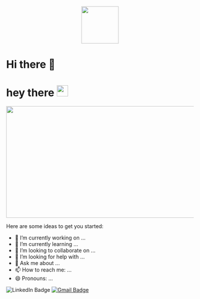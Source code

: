 ### 

<div id="header" align="center">
  <img src="https://media.giphy.com/media/M9gbBd9nbDrOTu1Mqx/giphy.gif" width="100"/>
</div>

<h1>
  Hi there 👋
  <img src="https://komarev.com/ghpvc/?username=RodionKipitok&style=flat-square&color=blue" alt=""/>
</h1>
<h1>
  hey there
  <img src="https://media.giphy.com/media/hvRJCLFzcasrR4ia7z/giphy.gif" width="30px"/>
</h1>
<div align="center">
  <img src="https://media.giphy.com/media/dWesBcTLavkZuG35MI/giphy.gif" width="600" height="300"/>
</div>

Here are some ideas to get you started:

- 🔭 I’m currently working on ...
- 🌱 I’m currently learning ...
- 👯 I’m looking to collaborate on ...
- 🤔 I’m looking for help with ...
- 💬 Ask me about ...
- 📫 How to reach me: ...
- 😄 Pronouns: ...

<div id='badges>
   <a href=''><img src='https://img.shields.io/badge/LinkedIn-blue?style=for-the-badge&logo=youtube&logoColor=white' alt='LinkedIn Badge'/></a>
   <a href=''><img src='https://img.shields.io/badge/Gamil-red?style=for-the-badge&logo=youtube&logoColor=white' alt= 'Gmail Badge'/></a>
   <a href=''><img src='' alt/></a>
</div>
